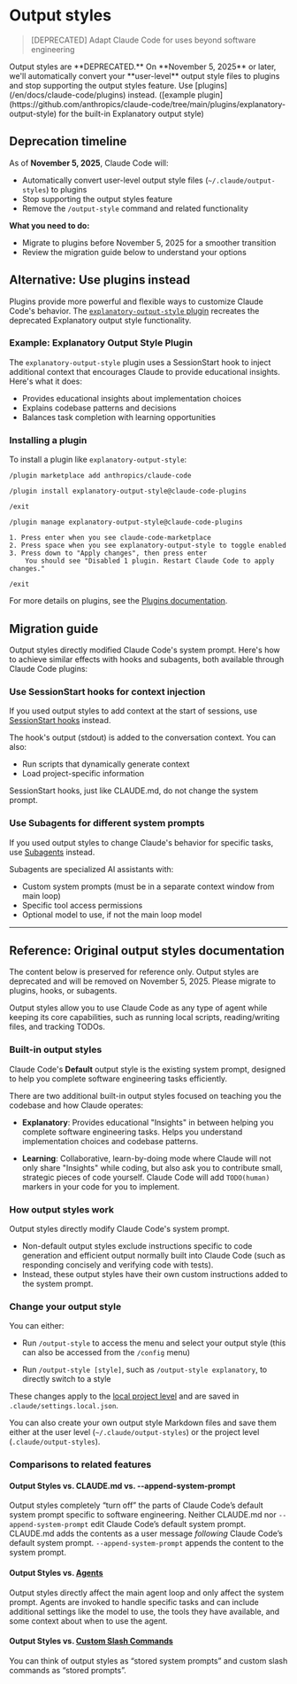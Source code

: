 # Output styles

> [DEPRECATED] Adapt Claude Code for uses beyond software engineering

<Warning>
  Output styles are **DEPRECATED.** On **November 5, 2025** or later, we'll
  automatically convert your **user-level** output style files to plugins and
  stop supporting the output styles feature. Use
  [plugins](/en/docs/claude-code/plugins) instead. ([example
  plugin](https://github.com/anthropics/claude-code/tree/main/plugins/explanatory-output-style)
  for the built-in Explanatory output style)
</Warning>

## Deprecation timeline

As of **November 5, 2025**, Claude Code will:

* Automatically convert user-level output style files
  (`~/.claude/output-styles`) to plugins
* Stop supporting the output styles feature
* Remove the `/output-style` command and related functionality

**What you need to do:**

* Migrate to plugins before November 5, 2025 for a smoother transition
* Review the migration guide below to understand your options

## Alternative: Use plugins instead

Plugins provide more powerful and flexible ways to customize Claude Code's
behavior. The
[`explanatory-output-style` plugin](https://github.com/anthropics/claude-code/tree/main/plugins/explanatory-output-style)
recreates the deprecated Explanatory output style functionality.

### Example: Explanatory Output Style Plugin

The `explanatory-output-style` plugin uses a SessionStart hook to inject
additional context that encourages Claude to provide educational insights.
Here's what it does:

* Provides educational insights about implementation choices
* Explains codebase patterns and decisions
* Balances task completion with learning opportunities

### Installing a plugin

To install a plugin like `explanatory-output-style`:

```shell Add the marketplace (if not already added) theme={null}
/plugin marketplace add anthropics/claude-code
```

```shell Install the plugin theme={null}
/plugin install explanatory-output-style@claude-code-plugins
```

```shell Restart Claude Code to activate the plugin theme={null}
/exit
```

```shell Disable the plugin theme={null}
/plugin manage explanatory-output-style@claude-code-plugins

1. Press enter when you see claude-code-marketplace
2. Press space when you see explanatory-output-style to toggle enabled
3. Press down to "Apply changes", then press enter
    You should see "Disabled 1 plugin. Restart Claude Code to apply changes."

/exit
```

For more details on plugins, see the
[Plugins documentation](/en/docs/claude-code/plugins).

## Migration guide

Output styles directly modified Claude Code's system prompt. Here's how to
achieve similar effects with hooks and subagents, both available through Claude
Code plugins:

### Use SessionStart hooks for context injection

If you used output styles to add context at the start of sessions, use
[SessionStart hooks](/en/docs/claude-code/hooks#sessionstart) instead.

The hook's output (stdout) is added to the conversation context. You can also:

* Run scripts that dynamically generate context
* Load project-specific information

<Note>
  SessionStart hooks, just like CLAUDE.md, do not change the system prompt.
</Note>

### Use Subagents for different system prompts

If you used output styles to change Claude's behavior for specific tasks, use
[Subagents](/en/docs/claude-code/sub-agents) instead.

Subagents are specialized AI assistants with:

* Custom system prompts (must be in a separate context window from main loop)
* Specific tool access permissions
* Optional model to use, if not the main loop model

***

## Reference: Original output styles documentation

<Note>
  The content below is preserved for reference only. Output styles are
  deprecated and will be removed on November 5, 2025. Please migrate to plugins,
  hooks, or subagents.
</Note>

Output styles allow you to use Claude Code as any type of agent while keeping
its core capabilities, such as running local scripts, reading/writing files, and
tracking TODOs.

### Built-in output styles

Claude Code's **Default** output style is the existing system prompt, designed
to help you complete software engineering tasks efficiently.

There are two additional built-in output styles focused on teaching you the
codebase and how Claude operates:

* **Explanatory**: Provides educational "Insights" in between helping you
  complete software engineering tasks. Helps you understand implementation
  choices and codebase patterns.

* **Learning**: Collaborative, learn-by-doing mode where Claude will not only
  share "Insights" while coding, but also ask you to contribute small, strategic
  pieces of code yourself. Claude Code will add `TODO(human)` markers in your
  code for you to implement.

### How output styles work

Output styles directly modify Claude Code's system prompt.

* Non-default output styles exclude instructions specific to code generation and
  efficient output normally built into Claude Code (such as responding concisely
  and verifying code with tests).
* Instead, these output styles have their own custom instructions added to the
  system prompt.

### Change your output style

You can either:

* Run `/output-style` to access the menu and select your output style (this can
  also be accessed from the `/config` menu)

* Run `/output-style [style]`, such as `/output-style explanatory`, to directly
  switch to a style

These changes apply to the [local project level](/en/docs/claude-code/settings)
and are saved in `.claude/settings.local.json`.

You can also create your own output style Markdown files and save them either at
the user level (`~/.claude/output-styles`) or the project level
(`.claude/output-styles`).

### Comparisons to related features

#### Output Styles vs. CLAUDE.md vs. --append-system-prompt

Output styles completely “turn off” the parts of Claude Code’s default system
prompt specific to software engineering. Neither CLAUDE.md nor
`--append-system-prompt` edit Claude Code’s default system prompt. CLAUDE.md
adds the contents as a user message *following* Claude Code’s default system
prompt. `--append-system-prompt` appends the content to the system prompt.

#### Output Styles vs. [Agents](/en/docs/claude-code/sub-agents)

Output styles directly affect the main agent loop and only affect the system
prompt. Agents are invoked to handle specific tasks and can include additional
settings like the model to use, the tools they have available, and some context
about when to use the agent.

#### Output Styles vs. [Custom Slash Commands](/en/docs/claude-code/slash-commands)

You can think of output styles as “stored system prompts” and custom slash
commands as “stored prompts”.
